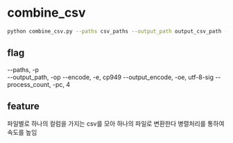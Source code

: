 # combine_csv
```bash
python combine_csv.py --paths csv_paths --output_path output_csv_path --encode loaded_csv_encode --output_encode saved_csv_encode --process_count process_for_multiprocessing
```
  
## flag  
--paths, -p  
--output_path, -op 
--encode, -e, cp949
--output_encode, -oe, utf-8-sig
--process_count, -pc, 4
  
  
## feature  
파일별로 하나의 컬럼을 가지는 csv를 모아 하나의 파일로 변환한다
병렬처리를 통하여 속도를 높임
    